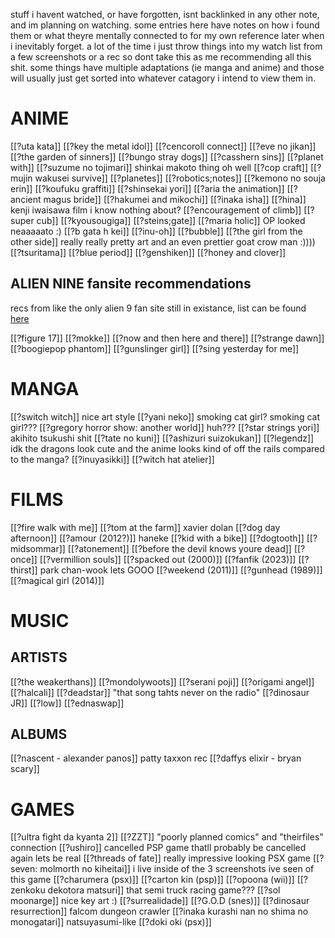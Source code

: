 stuff i havent watched, or have forgotten, isnt backlinked in any other note, and im planning on watching. some entries here have notes on how i found them or what theyre mentally connected to for my own reference later when i inevitably forget. a lot of the time i just throw things into my watch list from a few screenshots or a rec so dont take this as me recommending all this shit. some things have multiple adaptations (ie manga and anime) and those will usually just get sorted into whatever catagory i intend to view them in.

# ANIME

[[?uta kata]]
[[?key the metal idol]]
[[?cencoroll connect]]
[[?eve no jikan]]
[[?the garden of sinners]]
[[?bungo stray dogs]]
[[?casshern sins]]
[[?planet with]]
[[?suzume no tojimari]] shinkai makoto thing oh well
[[?cop craft]]
[[?mujin wakusei survive]]
[[?planetes]]
[[?robotics;notes]]
[[?kemono no souja erin]]
[[?koufuku graffiti]]
[[?shinsekai yori]]
[[?aria the animation]]
[[?ancient magus bride]]
[[?hakumei and mikochi]]
[[?inaka isha]]
[[?hina]] kenji iwaisawa film i know nothing about?
[[?encouragement of climb]]
[[?super cub]]
[[?kyousougiga]]
[[?steins;gate]]
[[?maria holic]] OP looked neaaaaato :)
[[?b gata h kei]]
[[?inu-oh]]
[[?bubble]]
[[?the girl from the other side]] really really pretty art and an even prettier goat crow man :))))
[[?tsuritama]]
[[?blue period]]
[[?genshiken]]
[[?honey and clover]]

## ALIEN NINE fansite recommendations
recs from like the only alien 9 fan site still in existance, list can be found [here](https://alien9.crossrealms.net/info_story.php)

[[?figure 17]]
[[?mokke]]
[[?now and then here and there]]
[[?strange dawn]]
[[?boogiepop phantom]]
[[?gunslinger girl]]
[[?sing yesterday for me]]

# MANGA

[[?switch witch]] nice art style
[[?yani neko]] smoking cat girl? smoking cat girl???
[[?gregory horror show: another world]] huh???
[[?star strings yori]] akihito tsukushi shit
[[?tate no kuni]]
[[?ashizuri suizokukan]]
[[?legendz]] idk the dragons look cute and the anime looks kind of off the rails compared to the manga?
[[?inuyasikki]]
[[?witch hat atelier]]


# FILMS

[[?fire walk with me]]
[[?tom at the farm]] xavier dolan
[[?dog day afternoon]]
[[?amour (2012?)]] haneke
[[?kid with a bike]]
[[?dogtooth]]
[[?midsommar]]
[[?atonement]]
[[?before the devil knows youre dead]]
[[?once]]
[[?vermillion souls]]
[[?spacked out (2000)]]
[[?fanfik (2023)]]
[[?thirst]] park chan-wook lets GOOO
[[?weekend (2011)]]
[[?gunhead (1989)]]
[[?magical girl (2014)]]

# MUSIC

## ARTISTS

[[?the weakerthans]]
[[?mondolywoots]]
[[?serani poji]]
[[?origami angel]]
[[?halcali]]
[[?deadstar]] "that song tahts never on the radio"
[[?dinosaur JR]]
[[?low]]
[[?ednaswap]]
## ALBUMS

[[?nascent - alexander panos]] patty taxxon rec
[[?daffys elixir - bryan scary]]

# GAMES
[[?ultra fight da kyanta 2]]
[[?ZZT]] "poorly planned comics" and "theirfiles" connection
[[?ushiro]] cancelled PSP game thatll probably be cancelled again lets be real
[[?threads of fate]] really impressive looking PSX game
[[?seven: molmorth no kiheitai]] i live inside of the 3 screenshots ive seen of this game
[[?charumera (psx)]]
[[?carton kin (psp)]]
[[?opoona (wii)]]
[[?zenkoku dekotora matsuri]] that semi truck racing game???
[[?sol moonarge]] nice key art :)
[[?surrealidade]]
[[?G.O.D (snes)]]
[[?dinosaur resurrection]] falcom dungeon crawler
[[?inaka kurashi nan no shima no monogatari]] natsuyasumi-like
[[?doki oki (psx)]]